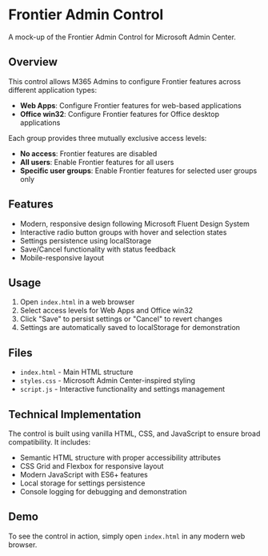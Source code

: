 # Frontier Admin Control

A mock-up of the Frontier Admin Control for Microsoft Admin Center.

## Overview

This control allows M365 Admins to configure Frontier features across different application types:
- **Web Apps**: Configure Frontier features for web-based applications
- **Office win32**: Configure Frontier features for Office desktop applications

Each group provides three mutually exclusive access levels:
- **No access**: Frontier features are disabled
- **All users**: Enable Frontier features for all users
- **Specific user groups**: Enable Frontier features for selected user groups only

## Features

- Modern, responsive design following Microsoft Fluent Design System
- Interactive radio button groups with hover and selection states
- Settings persistence using localStorage
- Save/Cancel functionality with status feedback
- Mobile-responsive layout

## Usage

1. Open `index.html` in a web browser
2. Select access levels for Web Apps and Office win32
3. Click "Save" to persist settings or "Cancel" to revert changes
4. Settings are automatically saved to localStorage for demonstration

## Files

- `index.html` - Main HTML structure
- `styles.css` - Microsoft Admin Center-inspired styling
- `script.js` - Interactive functionality and settings management

## Technical Implementation

The control is built using vanilla HTML, CSS, and JavaScript to ensure broad compatibility. It includes:

- Semantic HTML structure with proper accessibility attributes
- CSS Grid and Flexbox for responsive layout
- Modern JavaScript with ES6+ features
- Local storage for settings persistence
- Console logging for debugging and demonstration

## Demo

To see the control in action, simply open `index.html` in any modern web browser.

